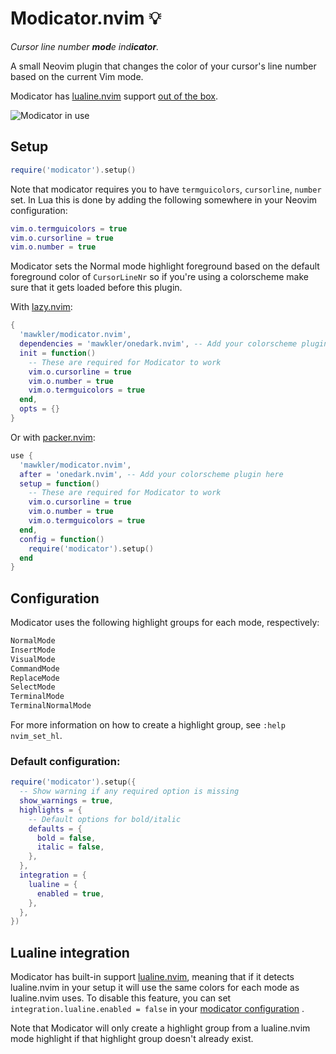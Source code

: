 # Modicator.nvim 💡

_Cursor line number **mod**e ind**icator**._

A small Neovim plugin that changes the color of your cursor's line number based on the current Vim mode.

Modicator has [lualine.nvim](https://github.com/nvim-lualine/lualine.nvim) support [out of the box](#lualine-integration).

![Modicator in use](https://user-images.githubusercontent.com/15816726/215295831-299dc732-85ae-4668-9e7b-e88cd499f18a.gif)

## Setup

```lua
require('modicator').setup()
```

Note that modicator requires you to have `termguicolors`, `cursorline`, `number` set. In Lua this is done by adding the following somewhere in your Neovim configuration:

```lua
vim.o.termguicolors = true
vim.o.cursorline = true
vim.o.number = true
```

Modicator sets the Normal mode highlight foreground based on the default foreground color of `CursorLineNr` so if you're using a colorscheme make sure that it gets loaded before this plugin.

With [lazy.nvim](https://github.com/folke/lazy.nvim/):

```lua
{
  'mawkler/modicator.nvim',
  dependencies = 'mawkler/onedark.nvim', -- Add your colorscheme plugin here
  init = function()
    -- These are required for Modicator to work
    vim.o.cursorline = true
    vim.o.number = true
    vim.o.termguicolors = true
  end,
  opts = {}
}
```

Or with [packer.nvim](https://github.com/wbthomason/packer.nvim/):

```lua
use {
  'mawkler/modicator.nvim',
  after = 'onedark.nvim', -- Add your colorscheme plugin here
  setup = function()
    -- These are required for Modicator to work
    vim.o.cursorline = true
    vim.o.number = true
    vim.o.termguicolors = true
  end,
  config = function()
    require('modicator').setup()
  end
}
```

## Configuration

Modicator uses the following highlight groups for each mode, respectively:

```txt
NormalMode
InsertMode
VisualMode
CommandMode
ReplaceMode
SelectMode
TerminalMode
TerminalNormalMode
```

For more information on how to create a highlight group, see `:help nvim_set_hl`.

### Default configuration:

```lua
require('modicator').setup({
  -- Show warning if any required option is missing
  show_warnings = true,
  highlights = {
    -- Default options for bold/italic
    defaults = {
      bold = false,
      italic = false,
    },
  },
  integration = {
    lualine = {
      enabled = true,
    },
  },
})
```

## Lualine integration

Modicator has built-in support [lualine.nvim](https://github.com/nvim-lualine/lualine.nvim), meaning that if it detects lualine.nvim in your setup it will use the same colors for each mode as lualine.nvim uses. To disable this feature, you can set `integration.lualine.enabled = false` in your [modicator configuration](#default-configuration) .

Note that Modicator will only create a highlight group from a lualine.nvim mode highlight if that highlight group doesn't already exist.
